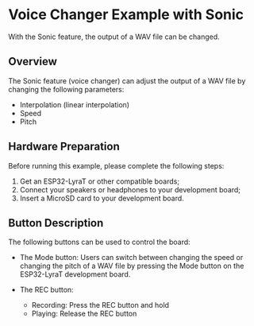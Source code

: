 # Voice Changer Example with Sonic

With the Sonic feature, the output of a WAV file can be changed.

## Overview

The Sonic feature (voice changer) can adjust the output of a WAV file by changing the following parameters:

- Interpolation (linear interpolation)
- Speed
- Pitch

## Hardware Preparation

Before running this example, please complete the following steps:

1. Get an ESP32-LyraT or other compatible boards;
2. Connect your speakers or headphones to your development board;
3. Insert a MicroSD card to your development board.

## Button Description

The following buttons can be used to control the board:

* The Mode button: Users can switch between changing the speed or changing the pitch of a WAV file by pressing the Mode button on the ESP32-LyraT development board. 

* The REC button: 
	* Recording: Press the REC button and hold
	* Playing: Release the REC button
